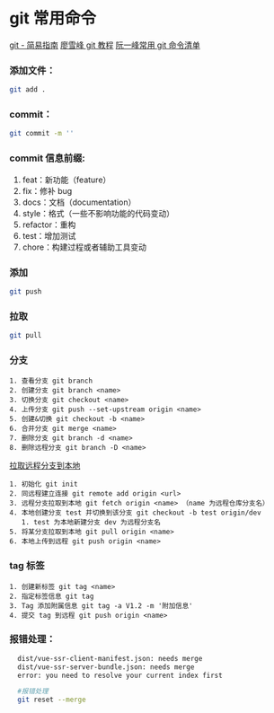 # git 常用命令

[git - 简易指南](http://www.bootcss.com/p/git-guide/)
[廖雪峰 git 教程](https://www.liaoxuefeng.com/wiki/896043488029600)
[阮一峰常用 git 命令清单](http://www.ruanyifeng.com/blog/2015/12/git-cheat-sheet.html)

### 添加文件：

```bash
git add .
```

### commit：

```bash
git commit -m ''
```

### commit 信息前缀:

1. feat：新功能（feature）
2. fix：修补 bug
3. docs：文档（documentation）
4. style：格式（一些不影响功能的代码变动）
5. refactor：重构
6. test：增加测试
7. chore：构建过程或者辅助工具变动

### 添加

```bash
git push
```

### 拉取

```bash
git pull
```

### 分支

```
1. 查看分支 git branch
2. 创建分支 git branch <name>
3. 切换分支 git checkout <name>
4. 上传分支 git push --set-upstream origin <name>
5. 创建&切换 git checkout -b <name>
6. 合并分支 git merge <name>
7. 删除分支 git branch -d <name>
8. 删除远程分支 git branch -D <name>
```

[拉取远程分支到本地](https://blog.csdn.net/carfge/article/details/79691360)

```
1. 初始化 git init
2. 同远程建立连接 git remote add origin <url>
3. 远程分支拉取到本地 git fetch origin <name> （name 为远程仓库分支名）
4. 本地创建分支 test 并切换到该分支 git checkout -b test origin/dev
   1. test 为本地新建分支 dev 为远程分支名
5. 将某分支拉取到本地 git pull origin <name>
6. 本地上传到远程 git push origin <name>
```

### tag 标签

```
1. 创建新标签 git tag <name>
2. 指定标签信息 git tag
3. Tag 添加附属信息 git tag -a V1.2 -m '附加信息'
4. 提交 tag 到远程 git push origin <name>
```

### 报错处理：

```bash
  dist/vue-ssr-client-manifest.json: needs merge
  dist/vue-ssr-server-bundle.json: needs merge
  error: you need to resolve your current index first

  #报错处理
  git reset --merge
```
